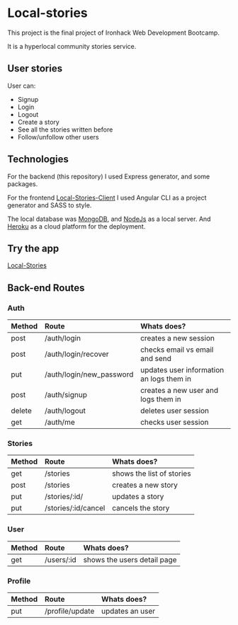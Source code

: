 # Local-stories

This project is the final project of Ironhack Web Development Bootcamp. 

It is a hyperlocal community stories service.

## User stories

User can:

* Signup
* Login
* Logout
* Create a story
* See all the stories written before
* Follow/unfollow other users

## Technologies

For the backend (this repository) I used Express generator, and some packages.

For the frontend [Local-Stories-Client](https://github.com/Interna1ta/local-stories-client) I used Angular CLI as a project generator and SASS to style.

The local database was [MongoDB](https://docs.mongodb.com/), and [NodeJs](https://nodejs.org/en/) as a local server.
And [Heroku](https://www.heroku.com/home) as a cloud platform for the deployment.

## Try the app

[Local-Stories](https://lighttwitter.herokuapp.com/)

## Back-end Routes

### Auth

Method   | Route                       | Whats does?                              |
|:-------|:----------------------------|:-----------------------------------------|
|post    |/auth/login                  | creates a new session                    |
|post    |/auth/login/recover          | checks email vs email and send           |
|put     |/auth/login/new_password     | updates user information an logs them in |
|post    |/auth/signup                 | creates a new user and logs them in      |
|delete  |/auth/logout                 | deletes user session                     |
|get     |/auth/me                     | checks user session                      |

### Stories

Method   | Route                       | Whats does?                              |
|:-------|:----------------------------|:-----------------------------------------|
|get     |/stories                     | shows the list of stories                |
|post    |/stories                     | creates a new story                      |
|put     |/stories/:id/                | updates a story                          |
|put     |/stories/:id/cancel          | cancels the story                        |

### User

Method   | Route                       | Whats does?                              |
|:-------|:----------------------------|:-----------------------------------------|
|get     |/users/:id                   | shows the users detail page              |

### Profile

Method   | Route                       | Whats does?                              |
|:-------|:----------------------------|:-----------------------------------------|
|put     |/profile/update              | updates an user                          |
